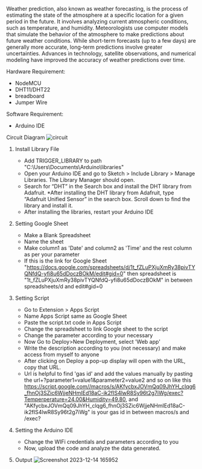 Weather prediction, also known as weather forecasting, is the process of estimating the state of the atmosphere at a specific location for a given period in the future. It involves analyzing current atmospheric conditions, such as temperature, and humidity. Meteorologists use computer models that simulate the behavior of the atmosphere to make predictions about future weather conditions. While short-term forecasts (up to a few days) are generally more accurate, long-term predictions involve greater uncertainties. Advances in technology, satellite observations, and numerical modeling have improved the accuracy of weather predictions over time.

Hardware Requirement:
   * NodeMCU
   * DHT11/DHT22
   * breadboard
   * Jumper Wire

Software Requirement:
   * Arduino IDE

Circuit Diagram
![circuit](https://github.com/om-1980/Weather-data/assets/111452597/08c72693-9fec-4db2-ba53-dc21abb5ef13)



1. Install Library File
   * Add TRIGGER_LIBRARY to path "C:\Users\Documents\Arduino\libraries"
   * Open your Arduino IDE and go to Sketch > Include Library > Manage Libraries. The Library Manager should open.
   * Search for “DHT” in the Search box and install the DHT library from Adafruit.
   *After installing the DHT library from Adafruit, type “Adafruit Unified Sensor” in the search box. Scroll down to find the library and install it.
   * After installing the libraries, restart your Arduino IDE

2. Setting Google Sheet
   * Make a Blank Spreadsheet
   * Name the sheet
   * Make column1 as 'Date' and column2 as 'Time' and the rest column as per your parameter
   * If this is the link for Google Sheet "https://docs.google.com/spreadsheets/d/1t_fZLuPXjuXmRy38pivTYQNfdQ-yfi8u65dDoczBOkM/edit#gid=0" then spreadsheet is "1t_fZLuPXjuXmRy38pivTYQNfdQ-yfi8u65dDoczBOkM" in between spreadsheets/d and edit#gid=0

3. Setting Script
   * Go to Extension > Apps Script
   * Name Apps Script same as Google Sheet
   * Paste the script.txt code in Apps Script 
   * Change the spreadsheet to link Google sheet to the script
   * Change the parameter according to your necessary
   * Now Go to Deploy>New Deployment, select 'Web app'
   * Write the description according to you (not necessary) and make access from myself to anyone
   * After clicking on Deploy a pop-up display will open with the URL, copy that URL.
   * Url is helpful to find 'gas id' and add the values manually by pasting the url+?parameter1=value1&parameter2=value2 and so on like this https://script.google.com//macros/s/AKfycbxJOVmQq09JhYH_clqg6_fhnOj3SZic6WjjeNHmIEd18aC-ik2fIS4lwR8Sy96t2g7iWg/exec?Temperperature=24.00&Humidity=49.80, and "AKfycbxJOVmQq09JhYH_clqg6_fhnOj3SZic6WjjeNHmIEd18aC-ik2fIS4lwR8Sy96t2g7iWg" is your gas id in between macros/s and /exec?

4. Setting the Arduino IDE
    * Change the WIFi credentials and parameters according to you
    * Now, upload the code and analyze the data generated. 
5. Output
   ![Screenshot 2023-12-14 165952](https://github.com/om-1980/Weather-data/assets/111452597/cec4fc98-0aa5-4a52-98eb-7a6e03827571)


    
